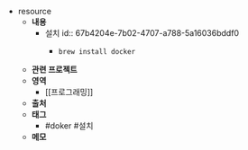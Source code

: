 - resource
	- **내용**
		- 설치
		  id:: 67b4204e-7b02-4707-a788-5a16036bddf0
			- ```shell
			  brew install docker
			  ```
	- **관련 프로젝트**
	- **영역**
		- [[프로그래밍]]
	- **출처**
	- **태그**
		- #doker #설치
	- **메모**